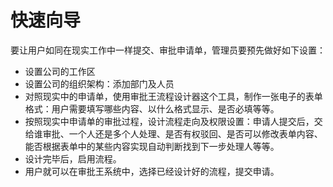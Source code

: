 # 快速向导
要让用户如同在现实工作中一样提交、审批申请单，管理员要预先做好如下设置：

- 设置公司的工作区
- 设置公司的组织架构：添加部门及人员
- 对照现实中的申请单，使用审批王流程设计器这个工具，制作一张电子的表单格式：用户需要填写哪些内容、以什么格式显示、是否必填等等。
- 按照现实中申请单的审批过程，设计流程走向及权限设置：申请人提交后，交给谁审批、一个人还是多个人处理、是否有权驳回、是否可以修改表单内容、能否根据表单中的某些内容实现自动判断找到下一步处理人等等。
- 设计完毕后，启用流程。
- 用户就可以在审批王系统中，选择已经设计好的流程，提交申请。
